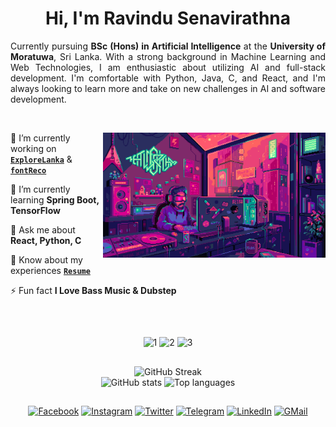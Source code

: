 <!--------------------------------------------------------------------------------------- HEADER --------------------------------------------------------------------------------------->

<h1 align="center"> Hi, I'm Ravindu Senavirathna</h1>

<!--------------------------------------------------------------------------------------- ABOUT --------------------------------------------------------------------------------------->

<p align= "justify" >Currently pursuing <strong>BSc (Hons) in Artificial Intelligence</strong> at the <strong>University of Moratuwa</strong>, Sri Lanka. With a strong background in Machine Learning and Web Technologies, I am enthusiastic about utilizing AI and full-stack development. I'm comfortable with Python, Java, C, and React, and I'm always looking to learn more and take on new challenges in AI and software development.</p>

<br>

<!--------------------------------------------------------------------------------------- FACTS --------------------------------------------------------------------------------------->

<div>
<img height=200 align="right" src="https://github.com/ravindusenavirathna/ravindusenavirathna/blob/39654a7fc799a8dcfeb351eb787ff754d6f5b376/programmer.gif">
<div align="left">

🔭 I’m currently working on [**`ExploreLanka`**](https://github.com/ravindusenavirathna/ExploreLanka) & [**`fontReco`**](https://github.com/ravindusenavirathna/fontReco)

🌱 I’m currently learning **Spring Boot, TensorFlow**

💬 Ask me about **React, Python, C**

📄 Know about my experiences [**`Resume`**](https://drive.google.com/file/d/1J8sFWYc1g52olokY4hIcoyyDD0QDGZkL/view?usp=drive_link)

⚡ Fun fact **I Love Bass Music & Dubstep**

</div>
</div>

<br>

##

<!--------------------------------------------------------------------------------------- SKILL ICONS --------------------------------------------------------------------------------------->

<div align="center">
  <img height=35 src="https://skillicons.dev/icons?i=python,java,c,php,mongodb,html,css,react,js,ts,mysql,vite,spring" alt="1">
  <img height=35 src="https://skillicons.dev/icons?i=firebase,nodejs,arduino,bootstrap,mui,fastapi,threejs,tensorflow,pytorch,scikitlearn,opencv,anaconda,bash" alt="2">
  <img height=35 src="https://skillicons.dev/icons?i=azure,linux,vscode,idea,androidstudio,figma,sketchup,blender,octave,atom,sublime,github,git" alt="3">
</div>

##

<!--------------------------------------------------------------------------------------- STATISTICS --------------------------------------------------------------------------------------->

<div align=center>
<img width=450 src="https://github-readme-streak-stats.herokuapp.com?user=ravindusenavirathna&border_radius=10&background=45,21121b,101224&border=EB545400&stroke=FFFFFF&ring=EB5454&fire=EB5454&currStreakLabel=EB5454&sideNums=FFFFFF&dates=FFFFFF&currStreakNum=EB5454&sideLabels=EB5454" alt="GitHub Streak"/>
<br/>
<img height=160 src="https://github-readme-stats.vercel.app/api?username=ravindusenavirathna&show_icons=true&border_radius=10&bg_color=45,21121b,101224&border_color=EB545400&icon_color=EB5454&title_color=EB5454&text_color=FFFFFF&rank_icon=github&count_private=true" alt="GitHub stats"/>
<img height=160 src="https://github-readme-stats.vercel.app/api/top-langs/?username=ravindusenavirathna&layout=compact&border_radius=10&bg_color=45,21121b,101224&border_color=EB545400&title_color=EB5454&text_color=FFFFFF&count_private=true" alt="Top languages"/>
</div>

##

<!--------------------------------------------------------------------------------------- SOCIAL MEDIA --------------------------------------------------------------------------------------->

<div align=center>

[![Facebook](https://img.shields.io/badge/facebook-12100E?style=for-the-badge&logo=facebook&logoColor=white)](https://fb.com/ravindubsenavirathna)
[![Instagram](https://img.shields.io/badge/instagram-12100E?style=for-the-badge&logo=instagram&logoColor=white)](https://instagram.com/ravindu__senavirathna)
[![Twitter](https://img.shields.io/badge/twitter-12100E?style=for-the-badge&logo=x&logoColor=white)](https://twitter.com/ravindusasanka_)
[![Telegram](https://img.shields.io/badge/telegram-12100E?style=for-the-badge&logo=telegram&logoColor=white)](https://t.me/ravindusenavirathna)
[![LinkedIn](https://img.shields.io/badge/linkedin-12100E?style=for-the-badge&logo=linkedin&logoColor=white)](https://linkedin.com/in/ravindu-senavirathna)
[![GMail](https://img.shields.io/badge/gmail-12100E?style=for-the-badge&logo=gmail&logoColor=white)](mailto:ravindusasanka0514@gmail.com)

</div>
